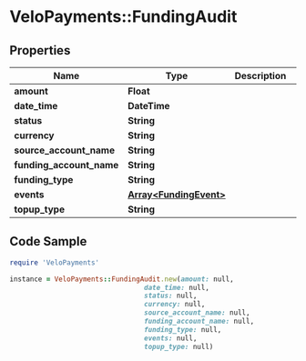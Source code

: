 # VeloPayments::FundingAudit

## Properties

Name | Type | Description | Notes
------------ | ------------- | ------------- | -------------
**amount** | **Float** |  | [optional] 
**date_time** | **DateTime** |  | [optional] 
**status** | **String** |  | [optional] 
**currency** | **String** |  | [optional] 
**source_account_name** | **String** |  | [optional] 
**funding_account_name** | **String** |  | [optional] 
**funding_type** | **String** |  | [optional] 
**events** | [**Array&lt;FundingEvent&gt;**](FundingEvent.md) |  | [optional] 
**topup_type** | **String** |  | [optional] 

## Code Sample

```ruby
require 'VeloPayments'

instance = VeloPayments::FundingAudit.new(amount: null,
                                 date_time: null,
                                 status: null,
                                 currency: null,
                                 source_account_name: null,
                                 funding_account_name: null,
                                 funding_type: null,
                                 events: null,
                                 topup_type: null)
```


